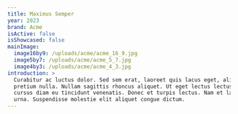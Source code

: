 ```yaml
---
title: Maximus Semper
year: 2023
brand: Acme
isActive: false
isShowcased: false
mainImage:
  image16by9: /uploads/acme/acme_16_9.jpg
  image5by7: /uploads/acme/acme_5_7.jpg
  image4by3: /uploads/acme/acme_4_3.jpg
introduction: >
  Curabitur ac luctus dolor. Sed sem erat, laoreet quis lacus eget, aliquam
  pretium nulla. Nullam sagittis rhoncus aliquet. Ut eget lectus lectus. Nam
  cursus diam eu tincidunt venenatis. Donec et turpis lectus. Nam et laoreet
  urna. Suspendisse molestie elit aliquet congue dictum.
---
```


